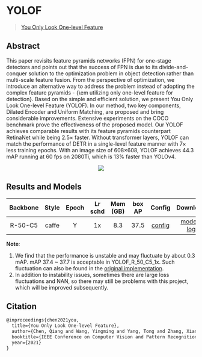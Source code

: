 # YOLOF

> [You Only Look One-level Feature](https://arxiv.org/abs/2103.09460)

<!-- [ALGORITHM] -->

## Abstract

<!-- [ABSTRACT] -->

This paper revisits feature pyramids networks (FPN) for one-stage detectors and points out that the success of FPN is due to its divide-and-conquer solution to the optimization problem in object detection rather than multi-scale feature fusion. From the perspective of optimization, we introduce an alternative way to address the problem instead of adopting the complex feature pyramids - {\em utilizing only one-level feature for detection}. Based on the simple and efficient solution, we present You Only Look One-level Feature (YOLOF). In our method, two key components, Dilated Encoder and Uniform Matching, are proposed and bring considerable improvements. Extensive experiments on the COCO benchmark prove the effectiveness of the proposed model. Our YOLOF achieves comparable results with its feature pyramids counterpart RetinaNet while being 2.5× faster. Without transformer layers, YOLOF can match the performance of DETR in a single-level feature manner with 7× less training epochs. With an image size of 608×608, YOLOF achieves 44.3 mAP running at 60 fps on 2080Ti, which is 13% faster than YOLOv4.

<!-- [IMAGE] -->
<div align=center>
<img src="https://user-images.githubusercontent.com/40661020/144001639-257374ef-7d4f-412b-a783-88abdd22f277.png"/>
</div>

<!-- [PAPER_TITLE: You Only Look One-level Feature] -->
<!-- [PAPER_URL: https://arxiv.org/abs/2103.09460] -->

## Results and Models

| Backbone  | Style   | Epoch | Lr schd | Mem (GB) |   box AP | Config | Download |
|:---------:|:-------:|:-------:|:-------:|:--------:|:------:|:------:|:--------:|
| R-50-C5     | caffe | Y | 1x      | 8.3      |   37.5  | [config](https://github.com/open-mmlab/mmdetection/tree/master/configs/yolof/yolof_r50_c5_8x8_1x_coco.py)       |[model](https://download.openmmlab.com/mmdetection/v2.0/yolof/yolof_r50_c5_8x8_1x_coco/yolof_r50_c5_8x8_1x_coco_20210425_024427-8e864411.pth) &#124; [log](https://download.openmmlab.com/mmdetection/v2.0/yolof/yolof_r50_c5_8x8_1x_coco/yolof_r50_c5_8x8_1x_coco_20210425_024427.log.json) |

**Note**:

1. We find that the performance is unstable and may fluctuate by about 0.3 mAP. mAP 37.4 ~ 37.7 is acceptable in YOLOF_R_50_C5_1x. Such fluctuation can also be found in the [original implementation](https://github.com/chensnathan/YOLOF).
2. In addition to instability issues, sometimes there are large loss fluctuations and NAN, so there may still be problems with this project, which will be improved subsequently.

## Citation

```latex
@inproceedings{chen2021you,
  title={You Only Look One-level Feature},
  author={Chen, Qiang and Wang, Yingming and Yang, Tong and Zhang, Xiangyu and Cheng, Jian and Sun, Jian},
  booktitle={IEEE Conference on Computer Vision and Pattern Recognition},
  year={2021}
}
```

